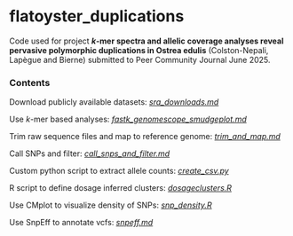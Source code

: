 # flatoyster_duplications
Code used for project ***k*-mer spectra and allelic coverage analyses reveal pervasive polymorphic duplications in Ostrea edulis** (Colston-Nepali, Lapègue and Bierne) submitted to Peer Community Journal June 2025.

### Contents ###
Download publicly available datasets: [*sra_downloads.md*](https://github.com/lilymaya/flatoyster_duplications/blob/main/sra_downloads.md)

Use *k*-mer based analyses: [*fastk_genomescope_smudgeplot.md*](https://github.com/lilymaya/flatoyster_duplications/blob/main/fastk_genomescope_smudgeplot.md)

Trim raw sequence files and map to reference genome: [*trim_and_map.md*](https://github.com/lilymaya/flatoyster_duplications/blob/main/trim_and_map.md)

Call SNPs and filter: [*call_snps_and_filter.md*](https://github.com/lilymaya/flatoyster_duplications/blob/main/call_snps_and_filter.md)

Custom python script to extract allele counts: [*create_csv.py*](https://github.com/lilymaya/flatoyster_duplications/blob/main/create_csv.py)

R script to define dosage inferred clusters: [*dosageclusters.R*](https://github.com/lilymaya/flatoyster_duplications/blob/main/dosageclusters.R)

Use CMplot to visualize density of SNPs: [*snp_density.R*](https://github.com/lilymaya/flatoyster_duplications/blob/main/snp_density.R)

Use SnpEff to annotate vcfs: [*snpeff.md*](https://github.com/lilymaya/flatoyster_duplications/blob/main/snpeff.md)

